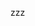 zzz

<!---
compozerdizeaze/compozerdizeaze is a ✨ special ✨ repository because its `README.md` (this file) appears on your GitHub profile.
You can click the Preview link to take a look at your changes.
--->
